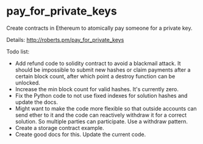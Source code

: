 # pay_for_private_keys
Create contracts in Ethereum to atomically pay someone for a private key.

Details: http://roberts.pm/pay_for_private_keys

Todo list:
* Add refund code to solidity contract to avoid a blackmail attack. It should be impossible to submit new hashes or claim payments after a certain block count, after which point a destroy function can be unlocked.
* Increase the min block count for valid hashes. It's currently zero.
* Fix the Python code to not use fixed indexes for solution hashes and update the docs.
* Might want to make the code more flexible so that outside accounts can send ether to it and the code can reactively withdraw it for a correct solution. So multiple parties can participate. Use a withdraw pattern.
* Create a storage contract example.
* Create good docs for this. Update the current code.
